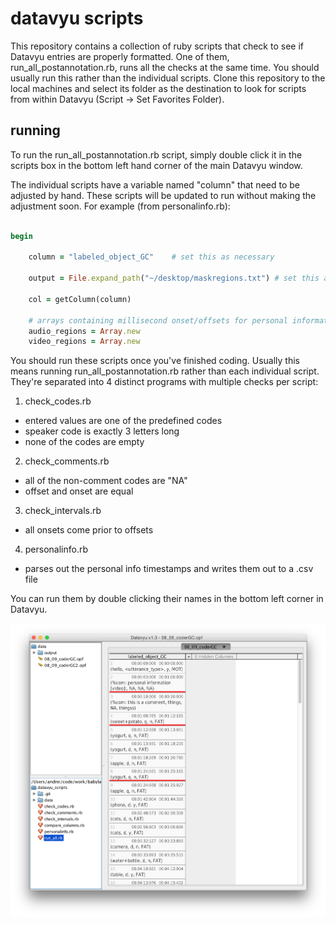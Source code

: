 # datavyu scripts

This repository contains a collection of ruby scripts that check to see if Datavyu entries are properly formatted. One of them, run_all_postannotation.rb, runs all the checks at the same time. You should usually run this rather than the individual scripts. Clone this repository to the local machines and select its folder as the destination to look for scripts from within Datavyu (Script -> Set Favorites Folder).

## running

To run the run_all_postannotation.rb script, simply double click it in the scripts box in the bottom left hand corner of the main Datavyu window.


The individual scripts have a variable named "column" that need to be adjusted by hand. These scripts will be updated to run without making the adjustment soon. For example (from personalinfo.rb):


```ruby

begin

	column = "labeled_object_GC"	# set this as necessary

	output = File.expand_path("~/desktop/maskregions.txt") # set this as necessary

	col = getColumn(column)

	# arrays containing millisecond onset/offsets for personal information
	audio_regions = Array.new
	video_regions = Array.new

```

You should run these scripts once you've finished coding. Usually this means running run_all_postannotation.rb rather than each individual script. They're separated into 4 distinct programs with multiple checks per script:

1. check_codes.rb
  * entered values are one of the predefined codes
  * speaker code is exactly 3 letters long
  * none of the codes are empty
2. check_comments.rb
  * all of the non-comment codes are "NA"
  * offset and onset are equal
3. check_intervals.rb
  * all onsets come prior to offsets
4. personalinfo.rb
  * parses out the personal info timestamps and writes them out to a .csv file



You can run them by double clicking their names in the bottom left corner in Datavyu.


![datavyu_scripts](data/datavyu_scripts_screen.png)
